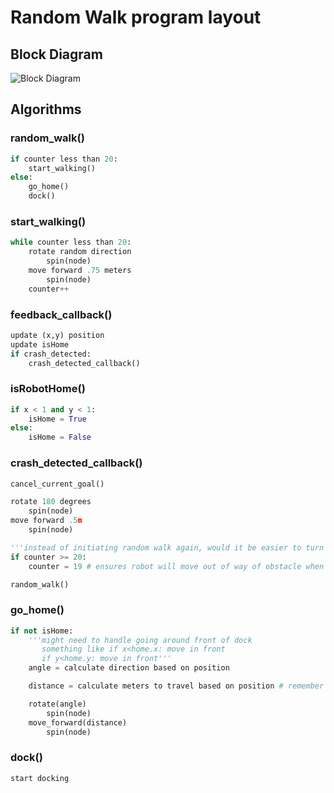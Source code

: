 # Random Walk program layout

## Block Diagram

![Block Diagram]("block_diagram.png")

## Algorithms

### random_walk()
```python
if counter less than 20:
    start_walking()
else:
    go_home()
    dock()
```

### start_walking()
```python
while counter less than 20:
    rotate random direction
        spin(node)
    move forward .75 meters
        spin(node)
    counter++
```

### feedback_callback()
```python
update (x,y) position
update isHome
if crash_detected:
    crash_detected_callback()
```

### isRobotHome()
```python
if x < 1 and y < 1:
    isHome = True
else:
    isHome = False
```

### crash_detected_callback()
```python
cancel_current_goal()

rotate 180 degrees
    spin(node)
move forward .5m
    spin(node)

'''instead of initiating random walk again, would it be easier to turn 90 degrees and try again?'''
if counter >= 20:
    counter = 19 # ensures robot will move out of way of obstacle when trying to go home

random_walk()
```

### go_home()
```python
if not isHome:
    '''might need to handle going around front of dock
       something like if x<home.x: move in front
       if y<home.y: move in front'''
    angle = calculate direction based on position

    distance = calculate meters to travel based on position # remember to subtract off a little to hit the 'sweet spot' for docking

    rotate(angle)
        spin(node)
    move_forward(distance)
        spin(node)
```

### dock()
```python
start docking
```